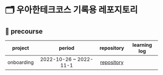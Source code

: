 # 🗂 우아한테크코스 기록용 레포지토리
## 📒 precourse
project | period | repository | learning log
|:-:|:-:|:-:|:-:|
onboarding | 2022-10-26 ~ 2022-11-1 | [repository](https://github.com/ge-um/javascript-onboarding) | 
